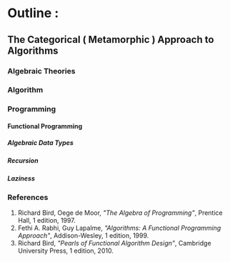 # Outline :
## The Categorical ( Metamorphic ) Approach to Algorithms

### Algebraic Theories

### Algorithm

### Programming
#### Functional Programming
##### Algebraic Data Types
##### Recursion
##### Laziness

###  References
1. Richard Bird, Oege de Moor, _"The Algebra of Programming"_, Prentice Hall, 1 edition, 1997.
1. Fethi A. Rabhi, Guy Lapalme, _"Algorithms: A Functional Programming Approach"_, Addison-Wesley, 1 edition, 1999.
1. Richard Bird, _"Pearls of Functional Algorithm Design"_, Cambridge University Press, 1 edition, 2010.
